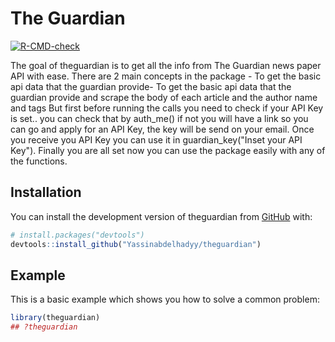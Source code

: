 <!-- README.md is generated from README.Rmd. Please edit that file -->

# The Guardian

<!-- badges: start -->

[![R-CMD-check](https://github.com/Yassinabdelhadyy/theguardian/actions/workflows/check-standard.yaml/badge.svg)](https://github.com/Yassinabdelhadyy/theguardian/actions/workflows/check-standard.yaml)

<!-- badges: end -->

The goal of theguardian is to get all the info from The Guardian news paper API with ease. There are 2 main concepts in the package - To get the basic api data that the guardian provide- To get the basic api data that the guardian provide and scrape the body of each article and the author name and tags But first before running the calls you need to check if your API Key is set.. you can check that by auth_me() if not you will have a link so you can go and apply for an API Key, the key will be send on your email. Once you receive you API Key you can use it in guardian_key("Inset your API Key"). Finally you are all set now you can use the package easily with any of the functions.

## Installation

You can install the development version of theguardian from [GitHub](https://github.com/) with:

``` r
# install.packages("devtools")
devtools::install_github("Yassinabdelhadyy/theguardian")
```

## Example

This is a basic example which shows you how to solve a common problem:

``` r
library(theguardian)
## ?theguardian
```
